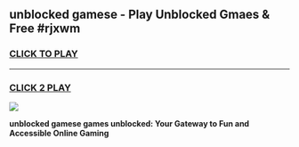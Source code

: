 
## unblocked gamese - Play Unblocked Gmaes & Free #rjxwm
<h3>
<a href="https://news.freeplayer.one?title=unblocked_gamese&ref=03M">CLICK TO PLAY</a></h3>
<hr>

<h3>
<a href="https://news.freeplayer.one?title=unblocked_gamese&ref=03M">CLICK 2 PLAY</a>
  
</h3>

<a href="https://news.freeplayer.one?title=unblocked_gamese&ref=03M"><img src="https://clearcache.store/games.png"></a>


**unblocked gamese games unblocked: Your Gateway to Fun and Accessible Online Gaming**
